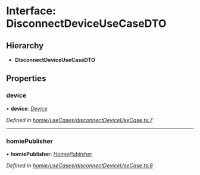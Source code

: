 # Interface: DisconnectDeviceUseCaseDTO

## Hierarchy

* **DisconnectDeviceUseCaseDTO**

## Properties

###  device

• **device**: *[Device](../classes/device.md)*

*Defined in [homie/useCases/disconnectDeviceUseCase.ts:7](https://github.com/AlejandroHerr/homieiot.ts/blob/5b71357/src/homie/useCases/disconnectDeviceUseCase.ts#L7)*

___

###  homiePublisher

• **homiePublisher**: *[HomiePublisher](../classes/homiepublisher.md)*

*Defined in [homie/useCases/disconnectDeviceUseCase.ts:8](https://github.com/AlejandroHerr/homieiot.ts/blob/5b71357/src/homie/useCases/disconnectDeviceUseCase.ts#L8)*
